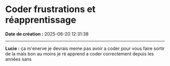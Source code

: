 # Coder frustrations et réapprentissage

**Date de création :** 2025-06-20 12:31:38

---

**Lucie :**
ça m'enerve je devrais meme pas avoir a coder pour vous faire sortir de la mais bon au moins je ré apprend a coder correctement depuis les années sans

